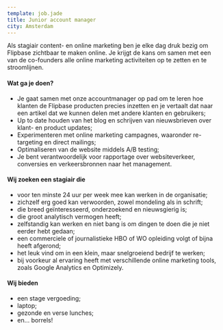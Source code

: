 ```yaml
---
template: job.jade
title: Junior account manager
city: Amsterdam
---
```


Als stagiair content- en online marketing ben je elke dag druk bezig om Flipbase zichtbaar te maken online. Je krijgt de kans om samen met een van de co-founders alle online marketing activiteiten op te zetten en te stroomlijnen.

#### Wat ga je doen?

* Je gaat samen met onze accountmanager op pad om te leren hoe klanten de Flipbase producten precies inzetten en je vertaalt dat naar een artikel dat we kunnen delen met andere klanten en gebruikers;
* Up to date houden van het blog en schrijven van nieuwsbrieven over klant- en product updates;
* Experimenteren met online marketing campagnes, waaronder re-  targeting en direct mailings;
* Optimaliseren van de website middels A/B testing;
* Je bent verantwoordelijk voor rapportage over websiteverkeer, conversies en verkeersbronnen naar het management.


#### Wij zoeken een stagiair die

* voor ten minste 24 uur per week mee kan werken in de organisatie;
* zichzelf erg goed kan verwoorden, zowel mondeling als in schrift;
* die breed geïnteresseerd, onderzoekend en nieuwsgierig is;
* die groot analytisch vermogen heeft;
* zelfstandig kan werken en niet bang is om dingen te doen die je niet eerder hebt gedaan;
* een commerciele of journalistieke HBO of WO opleiding volgt of bijna heeft afgerond;
* het leuk vind om in een klein, maar snelgroeiend bedrijf te werken;
* bij voorkeur al ervaring heeft met verschillende online marketing tools, zoals Google Analytics en Optimizely.

#### Wij bieden

* een stage vergoeding;
* laptop;
* gezonde en verse lunches;
* en… borrels!